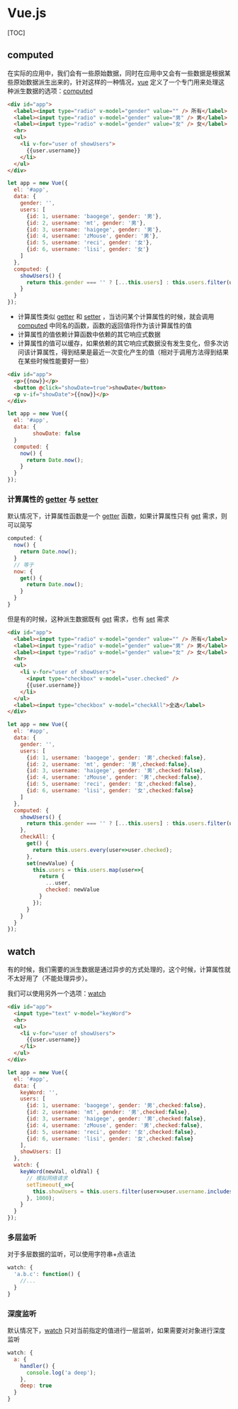 # Vue.js

[TOC]

## computed

在实际的应用中，我们会有一些原始数据，同时在应用中又会有一些数据是根据某些原始数据派生出来的，针对这样的一种情况，<u>vue</u> 定义了一个专门用来处理这种派生数据的选项：<u>computed</u>

```html
<div id="app">
  <label><input type="radio" v-model="gender" value="" /> 所有</label>
  <label><input type="radio" v-model="gender" value="男" /> 男</label>
  <label><input type="radio" v-model="gender" value="女" /> 女</label>
  <hr>
  <ul>
    <li v-for="user of showUsers">
      {{user.username}}
    </li>
  </ul>
</div>
```

```js
let app = new Vue({
  el: '#app',
  data: {
    gender: '',
    users: [
      {id: 1, username: 'baogege', gender: '男'},
      {id: 2, username: 'mt', gender: '男'},
      {id: 3, username: 'haigege', gender: '男'},
      {id: 4, username: 'zMouse', gender: '男'},
      {id: 5, username: 'reci', gender: '女'},
      {id: 6, username: 'lisi', gender: '女'}
    ]
  },
  computed: {
    showUsers() {
      return this.gender === '' ? [...this.users] : this.users.filter(user=>user.gender===this.gender);
    }
  }
});
```

- 计算属性类似 <u>getter</u> 和 <u>setter</u> ，当访问某个计算属性的时候，就会调用 <u>computed</u> 中同名的函数，函数的返回值将作为该计算属性的值
- 计算属性的值依赖计算函数中依赖的其它响应式数据
- 计算属性的值可以缓存，如果依赖的其它响应式数据没有发生变化，但多次访问该计算属性，得到结果是最近一次变化产生的值（相对于调用方法得到结果在某些时候性能要好一些）

```html
<div id="app">
  <p>{{now}}</p>
  <button @click="showDate=true">showDate</button>
  <p v-if="showDate">{{now}}</p>
</div>
```

```js
let app = new Vue({
  el: '#app',
  data: {
		showDate: false
  }
  computed: {
    now() {
      return Date.now();
    }
  }
});
```

### 计算属性的 <u>getter</u> 与 <u>setter</u>

默认情况下，计算属性函数是一个 <u>getter</u> 函数，如果计算属性只有 <u>get</u> 需求，则可以简写

```js
computed: {
  now() {
    return Date.now();
  }
  // 等于
  now: {
    get() {
      return Date.now();
    }
  }
}
```

但是有的时候，这种派生数据既有 <u>get</u> 需求，也有 <u>set</u> 需求

```html
<div id="app">
  <label><input type="radio" v-model="gender" value="" /> 所有</label>
  <label><input type="radio" v-model="gender" value="男" /> 男</label>
  <label><input type="radio" v-model="gender" value="女" /> 女</label>
  <hr>
  <ul>
    <li v-for="user of showUsers">
      <input type="checkbox" v-model="user.checked" />
      {{user.username}}
    </li>
  </ul>
  <label><input type="checkbox" v-model="checkAll">全选</label>
</div>
```

```js
let app = new Vue({
  el: '#app',
  data: {
    gender: '',
    users: [
      {id: 1, username: 'baogege', gender: '男',checked:false},
      {id: 2, username: 'mt', gender: '男',checked:false},
      {id: 3, username: 'haigege', gender: '男',checked:false},
      {id: 4, username: 'zMouse', gender: '男',checked:false},
      {id: 5, username: 'reci', gender: '女',checked:false},
      {id: 6, username: 'lisi', gender: '女',checked:false}
    ]
  },
  computed: {
    showUsers() {
      return this.gender === '' ? [...this.users] : this.users.filter(user=>user.gender===this.gender);
    },
    checkAll: {
      get() {
        return this.users.every(user=>user.checked);
      },
      set(newValue) {
        this.users = this.users.map(user=>{
          return {
            ...user,
            checked: newValue
          }
        });
      }
    }
  }
});
```



## watch

有的时候，我们需要的派生数据是通过异步的方式处理的，这个时候，计算属性就不太好用了（不能处理异步）。

我们可以使用另外一个选项：<u>watch</u>

```html
<div id="app">
  <input type="text" v-model="keyWord">
  <hr>
  <ul>
    <li v-for="user of showUsers">
      {{user.username}}
    </li>
  </ul>
</div>
```

```js
let app = new Vue({
  el: '#app',
  data: {
    keyWord: '',
    users: [
      {id: 1, username: 'baogege', gender: '男',checked:false},
      {id: 2, username: 'mt', gender: '男',checked:false},
      {id: 3, username: 'haigege', gender: '男',checked:false},
      {id: 4, username: 'zMouse', gender: '男',checked:false},
      {id: 5, username: 'reci', gender: '女',checked:false},
      {id: 6, username: 'lisi', gender: '女',checked:false}
    ],
    showUsers: []
  },
  watch: {
    keyWord(newVal, oldVal) {
      // 模拟网络请求
      setTimeout(_=>{
        this.showUsers = this.users.filter(user=>user.username.includes(newVal));
      }, 1000);
    }
  }
});
```

### 多层监听

对于多层数据的监听，可以使用字符串+点语法

```js
watch: {
  'a.b.c': function() {
    //...
  }
}
```

### 深度监听

默认情况下，<u>watch</u> 只对当前指定的值进行一层监听，如果需要对对象进行深度监听

```js
watch: {
  a: {
    handler() {
      console.log('a deep');
    },
    deep: true
  }
}
```


